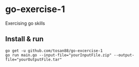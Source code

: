 # go-exercise-1
Exercising go skills

## Install & run

```
go get -u github.com/tosan88/go-excercise-1
go run main.go --input-file="yourInputFile.zip" --output-file="yourOutputFile.tar"
```